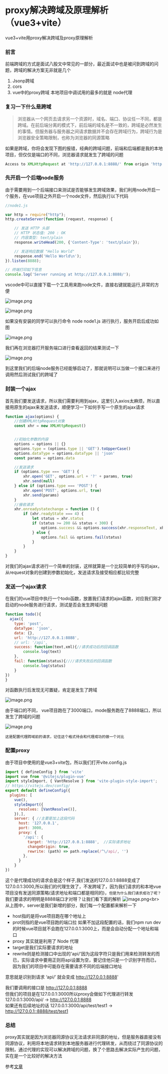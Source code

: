 # proxy解决跨域及原理解析（vue3+vite）
vue3+vite用proxy解决跨域及proxy原理解析

### 前言
前端跨域的方式是面试八股文中常见的一部分，最近面试中也是被问到跨域的问题，跨域的解决方案无非就是几个
1. Jsonp跨域
2. cors
3. vue中的proxy跨域
本地项目中调试用的最多的就是 node代理
### 复习一下什么是跨域

> 浏览器从一个网页去请求另一个资源时，域名、端口、协议任一不同，都是跨域。在前后端分离的模式下，前后端的域名是不一致的，跨域是必然发生的事情。但服务器与服务器之间请求数据并不会存在跨域行为，跨域行为是浏览器安全策略限制，也称为浏览器的同源策略

如果是跨域，你将会发现下图的报错，经典的跨域问题，前端和后端都是我的本地项目，但仅仅是端口的不同，浏览器请求就发生了跨域的问题
```js
Access to XMLHttpRequest at 'http://127.0.0.1:8888/' from origin 'http://127.0.0.1:3000' has been blocked by CORS policy: No 'Access-Control-Allow-Origin' header is present on the requested resource.
```

### 先开启一个后端node服务
由于需要用到一个后端接口来测试是否能够发生跨域效果，我们利用node开启一个服务，在vue项目之外开启一个node文件，然后执行以下代码
```js
//node1.js

var http = require("http");
http.createServer(function (request, response) {

    // 发送 HTTP 头部 
    // HTTP 状态值: 200 : OK
    // 内容类型: text/plain
    response.writeHead(200, {'Content-Type': 'text/plain'});

    // 发送响应数据 "Hello World"
    response.end('Hello World\n');
}).listen(8888);

// 终端打印如下信息
console.log('Server running at http://127.0.0.1:8888/');
```
vscode中可以直接下载一个工具用来跑node文件，直接右键就能运行,非常的方便

![image.png](https://p1-juejin.byteimg.com/tos-cn-i-k3u1fbpfcp/e489fdc35a5643d98091fee6b2b093e2~tplv-k3u1fbpfcp-watermark.image?)


![image.png](https://p6-juejin.byteimg.com/tos-cn-i-k3u1fbpfcp/eb3c3b23663c4484896a79f8a881492f~tplv-k3u1fbpfcp-watermark.image?)

如果没有安装的同学可以执行命令 node node1.js 进行执行，服务开启后成功如图 

![image.png](https://p9-juejin.byteimg.com/tos-cn-i-k3u1fbpfcp/a13e6f14bc8c48feb3bd21914818b356~tplv-k3u1fbpfcp-watermark.image?)


我们再在浏览器打开服务端口进行查看返回的结果测试一下

![image.png](https://p1-juejin.byteimg.com/tos-cn-i-k3u1fbpfcp/83fc95aa655b4b598cf239067727990d~tplv-k3u1fbpfcp-watermark.image?)


到这里我们的后端node服务已经能够启动了，那就说明可以当做一个接口来进行调用然后测试我们的跨域了




### 封装一个ajax

首先我们要发送请求，所以我们需要利用到ajax，这里引入axios太麻烦，所以直接用原生的ajax来发送请求，顺便学习一下如何手写一个原生的ajax请求
```js
function ajax(options) {
    //创建XMLHttpRequest对象
    const xhr = new XMLHttpRequest()


    //初始化参数的内容
    options = options || {}
    options.type = (options.type || 'GET').toUpperCase()
    options.dataType = options.dataType || 'json'
    const params = options.data

    //发送请求
    if (options.type === 'GET') {
        xhr.open('GET', options.url + '?' + params, true)
        xhr.send(null)
    } else if (options.type === 'POST') {
        xhr.open('POST', options.url, true)
        xhr.send(params)
    }
    //接收请求
    xhr.onreadystatechange = function () {
        if (xhr.readyState === 4) {
            let status = xhr.status
            if (status >= 200 && status < 300) {
                options.success && options.success(xhr.responseText, xhr.responseXML)
            } else {
                options.fail && options.fail(status)
            }
        }
    }
}
```
对我们的ajax请求进行一个简单的封装，这样就算是一个比较简单的手写的ajax，从request对象的创建到参数初始化，发送请求及接受相应都比较完整

### 发送一个ajax请求
在我们的vue项目中执行一个todo函数，放置我们请求的ajax函数，对应我们刚才启动的node服务进行请求，测试是否会发生跨域问题

```js
function todo(){
  ajax({
    type: 'post',
    dataType: 'json',
    data: {},
    url: 'http://127.0.0.1:8888',
    // url: '/api',
    success: function(text,xml){//请求成功后的回调函数
        console.log(text)
    },
    fail: function(status){////请求失败后的回调函数
        console.log(status)
    }
})
}
```
对函数执行后发现无可置疑，肯定是发生了跨域

![image.png](https://p1-juejin.byteimg.com/tos-cn-i-k3u1fbpfcp/a2f68547dbc046c6a8ab89e5fe9440fe~tplv-k3u1fbpfcp-watermark.image?)

由于端口的不同， vue项目跑在了3000端口，mode服务跑在了8888端口，所以发生了跨域的问题

![image.png](https://p9-juejin.byteimg.com/tos-cn-i-k3u1fbpfcp/102be6e419e3467b9505f9c304bcf639~tplv-k3u1fbpfcp-watermark.image?)

`这是配置代理跨域前的请求，记住这个格式待会和代理成功的做一个对比`

### 配置proxy
由于项目中使用的是vue3+vite包，所以我们打开vite.config.js

```js
import { defineConfig } from 'vite'
import vue from '@vitejs/plugin-vue'
import styleImport, { VantResolve } from 'vite-plugin-style-import';
// https://vitejs.dev/config/
export default defineConfig({
  plugins: [
    vue(),
    styleImport({
      resolves: [VantResolve()],
    }),],
    server: { //主要是加上这段代码
      host: '127.0.0.1',
      port: 3000,
      proxy: {
        '/api': {
          target: 'http://127.0.0.1:8888',	//实际请求地址
          changeOrigin: true,
          rewrite: (path) => path.replace(/^\/api/, '')
        },
      }
    }
})

```
这个是代理成功的请求会是这个样子,我们发送的127.0.0.1:8888变成了127.0.0.1:3000,所以我们的代理生效了，不发跨域了，因为我们请求的和本地vue项目没有发送同源策略(请求地址和端口都是相同的)，`但是为什么我们请求成功了呢？`我们要请求的明明是8888端口才对呀？让我们看下面的解析
![image.png](https://p9-juejin.byteimg.com/tos-cn-i-k3u1fbpfcp/a05f0fc22ff5424c899edfb5d93d3e79~tplv-k3u1fbpfcp-watermark.image?)<br>
从上图中，server是我们新增的部分，我们每一个配置都来解析一下
- host指的是将vue项目跑在哪个地址上
- prot则指的是vue项目跑的端口拉
如果不加这段配置的话，我们npm run dev的时候vue项目就不会跑在127.0.0.1:3000上，而是会自动分配一个地址和端口
-  proxy 其实就是利用了 Node 代理
-  target是我们实际要请求的地址
-  rewrite则是检测接口中出现的'api/'因为这段字符只是我们用来检测转发的而已，实际请求中要用正则将api设置为空，要记住他只是一个识别字符而已，因为我们的项目中可能存在需要请求不同的后端接口地址

意思就是识别到请求 ‘api/’ 就会变成 http://127.0.0.1:8888'

我们要调用的接口是 http://127.0.0.1:8888 <br>
但我们的项目是在127.0.0.1:3000所以proxy会做如下代理进行转发<br>
127.0.0.1:3000/api/ -> http://127.0.0.1:8888<br>
如果还有后续地址的话
127.0.0.1:3000/api/test/test1 -> http://127.0.0.1::8888/test/test1<br>

### 总结
proxy其实就是因为浏览器同源协议无法请求非同源的地址，但是服务器直接没有同源协议，利用将本地请求转到本地服务器进行代理转发，从而绕过了同源协议的限制，通过代理的实现可以解决跨域的问题，换了个思路去解决实际产生的问题，实在是一个比较好的解决方法

参考[文章](https://blog.csdn.net/weixin_43972437/article/details/107291071)
